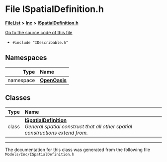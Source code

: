 

# File ISpatialDefinition.h



[**FileList**](files.md) **>** [**Inc**](dir_e48a3e9a07fc2444cdac51c67822643f.md) **>** [**ISpatialDefinition.h**](_i_spatial_definition_8h.md)

[Go to the source code of this file](_i_spatial_definition_8h_source.md)



* `#include "IDescribable.h"`













## Namespaces

| Type | Name |
| ---: | :--- |
| namespace | [**OpenOasis**](namespace_open_oasis.md) <br> |


## Classes

| Type | Name |
| ---: | :--- |
| class | [**ISpatialDefinition**](class_open_oasis_1_1_i_spatial_definition.md) <br>_General spatial construct that all other spatial constructions extend from._  |



















































------------------------------
The documentation for this class was generated from the following file `Models/Inc/ISpatialDefinition.h`

